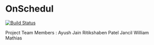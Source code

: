 # OnSchedul
[![Build Status](https://dev.azure.com/akronsweb/OneSchedul%20Website/_apis/build/status/jancilm.OnSchedul?branchName=azure-pipelines)](https://dev.azure.com/akronsweb/OneSchedul%20Website/_build/latest?definitionId=10&branchName=azure-pipelines)

Project Team Members :
Ayush Jain
Ritikshaben Patel
Jancil William Mathias